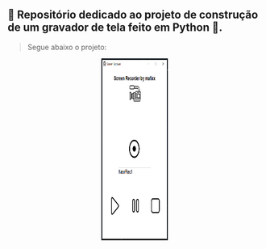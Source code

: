 ## 🎥 Repositório dedicado ao projeto de construção de um gravador de tela feito em Python 🐍.

> Segue abaixo o projeto:

<p align="center">
<img width="132" height="360" src="./img/screenrec.png">
</p>